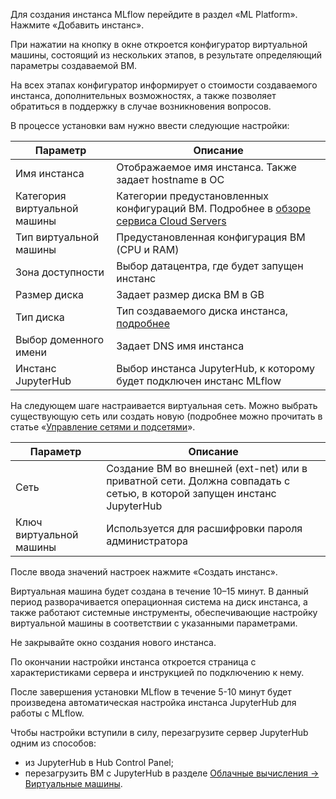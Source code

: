 Для создания инстанса MLflow перейдите в раздел «ML Platform». Нажмите «Добавить инстанс».

При нажатии на кнопку в окне откроется конфигуратор виртуальной машины, состоящий из нескольких этапов, в результате определяющий параметры создаваемой ВМ.

На всех этапах конфигуратор информирует о стоимости создаваемого инстанса, дополнительных возможностях, а также позволяет обратиться в поддержку в случае возникновения вопросов.

В процессе установки вам нужно ввести следующие настройки:

| Параметр | Описание |
| --- | --- |
| Имя инстанса | Отображаемое имя инстанса. Также задает hostname в ОС |
| Категория виртуальной машины | Категории предустановленных конфигураций ВМ. Подробнее в [обзоре сервиса Cloud Servers](/ru/computing/iaas/concepts/about#shablony_konfiguraciy) |
| Тип виртуальной машины | Предустановленная конфигурация ВМ (CPU и RAM) |
| Зона доступности	| Выбор датацентра, где будет запущен инстанс |
| Размер диска | Задает размер диска ВМ в GB |
| Тип диска	| Тип создаваемого диска инстанса, [подробнее](/computing/iaas/concepts/volume-sla/) |
| Выбор доменного имени | Задает DNS имя инстанса |
| Инстанс JupyterHub | Выбор инстанса JupyterHub, к которому будет подключен инстанс MLflow |

На следующем шаге настраивается виртуальная сеть. Можно выбрать существующую сеть или создать новую (подробнее можно прочитать в статье «[Управление сетями и подсетями](/ru/networks/vnet/service-management/net/)».

| Параметр | Описание |
| --- | --- |
| Сеть | Создание ВМ во внешней (ext-net) или в приватной сети. Должна совпадать с сетью, в которой запущен инстанс JupyterHub |
| Ключ виртуальной машины | Используется для расшифровки пароля администратора |

После ввода значений настроек нажмите «Создать инстанс».

Виртуальная машина будет создана в течение 10–15 минут. В данный период разворачивается операционная система на диск инстанса, а также работают системные инструменты, обеспечивающие настройку виртуальной машины в соответствии с указанными параметрами.

<warn>

Не закрывайте окно создания нового инстанса.

По окончании настройки инстанса откроется страница с характеристиками сервера и инструкцией по подключению к нему.

После завершения установки MLflow в течение 5-10 минут будет произведена автоматическая настройка инстанса JupyterHub для работы с MLflow.

Чтобы настройки вступили в силу, перезагрузите сервер JupyterHub одним из способов:

* из JupyterHub в Hub Control Panel;
* перезагрузить ВМ с JupyterHub в разделе [Облачные вычисления -> Виртуальные машины](/ru/computing/iaas/service-management/vm/vm-manage/).

</warn>
